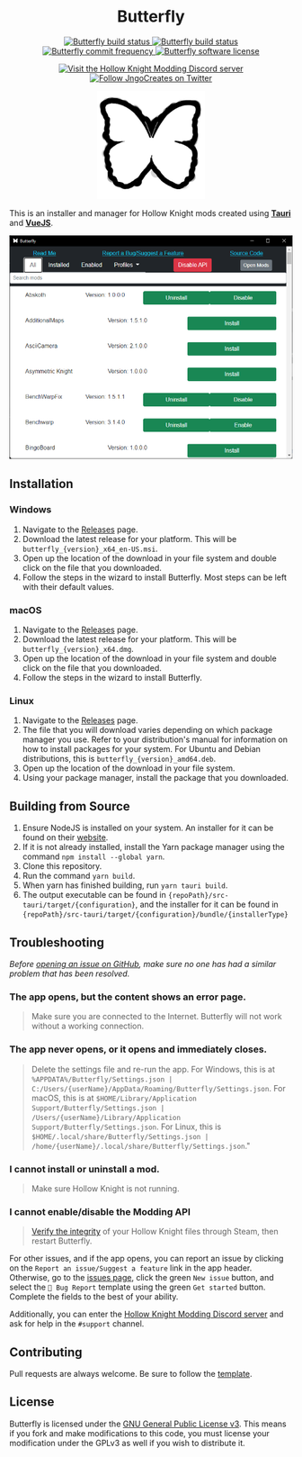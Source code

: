 <h1 align='center'><b>Butterfly</b></h1>
<p align='center'>
    <a href="https://github.com/jngo102/Butterfly/actions/workflows/main.yml">
        <img src="https://img.shields.io/github/workflow/status/jngo102/Butterfly/Publish" 
             alt="Butterfly build status">
    </a>
    <a href="https://github.com/jngo102/Butterfly">
        <img src="https://img.shields.io/github/downloads/jngo102/Butterfly/total" 
             alt="Butterfly build status">
    </a>
    <a href="https://github.com/jngo102/Butterfly/commits">
        <img src="https://img.shields.io/github/commit-activity/m/jngo102/Butterfly"
             alt="Butterfly commit frequency">
    </a>
    <a href="https://github.com/jngo102/Butterfly/blob/main/LICENSE.md">
        <img src="https://img.shields.io/github/license/jngo102/Butterfly"
             alt="Butterfly software license">
    </a>
</p>
<p align='center'>
    <a href="https://discord.gg/VDsg3HmWuB">
        <img src="https://img.shields.io/discord/879125729936298015?logo=discord"
            alt="Visit the Hollow Knight Modding Discord server">
    </a>
    <a href="https://twitter.com/intent/follow?screen_name=JngoCreates">
        <img src="https://img.shields.io/twitter/follow/JngoCreates?style=social&logo=twitter"
             alt="Follow JngoCreates on Twitter">
    </a>

<p align='center'>
    <img src='./src-tauri/icons/icon.png' 
         alt='Butterfly logo' 
         width='192'
         height='192'/>
</p>

This is an installer and manager for Hollow Knight mods created using [**Tauri**](https://github.com/tauri-apps/tauri/) and [**VueJS**](https://github.com/vuejs/core/).

![Butterfly screenshot](/images/window.png)

## **Installation**
### Windows
1. Navigate to the [Releases](https://github.com/jngo102/Butterfly/releases) page.
2. Download the latest release for your platform. This will be `butterfly_{version}_x64_en-US.msi`.
3. Open up the location of the download in your file system and double click on the file that you downloaded.
4. Follow the steps in the wizard to install Butterfly. Most steps can be left with their default values.

### macOS
1. Navigate to the [Releases](https://github.com/jngo102/Butterfly/releases) page.
2. Download the latest release for your platform. This will be `butterfly_{version}_x64.dmg`.
3. Open up the location of the download in your file system and double click on the file that you downloaded.
4. Follow the steps in the wizard to install Butterfly.

### Linux
1. Navigate to the [Releases](https://github.com/jngo102/Butterfly/releases) page.
2. The file that you will download varies depending on which package manager you use. Refer to your distribution's manual for information on how to install packages for your system. For Ubuntu and Debian distributions, this is `butterfly_{version}_amd64.deb`.
3. Open up the location of the download in your file system.
4. Using your package manager, install the package that you downloaded.

## **Building from Source**
1. Ensure NodeJS is installed on your system. An installer for it can be found on their [website](https://nodejs.org/en/download/).
2. If it is not already installed, install the Yarn package manager using the command `npm install --global yarn`.
3. Clone this repository.
4. Run the command `yarn build`.
5. When yarn has finished building, run `yarn tauri build`.
6. The output executable can be found in `{repoPath}/src-tauri/target/{configuration}`, and the installer for it can be found in `{repoPath}/src-tauri/target/{configuration}/bundle/{installerType}`

## **Troubleshooting**
*Before [opening an issue on GitHub](https://github.com/jngo102/Butterfly/issues), make sure no one has had a similar problem that has been resolved.*

### The app opens, but the content shows an error page.
>Make sure you are connected to the Internet. Butterfly will not work without a working connection.

### The app never opens, or it opens and immediately closes.
>Delete the settings file and re-run the app. For Windows, this is at `%APPDATA%/Butterfly/Settings.json | C:/Users/{userName}/AppData/Roaming/Butterfly/Settings.json`. For macOS, this is at `$HOME/Library/Application Support/Butterfly/Settings.json | /Users/{userName}/Library/Application Support/Butterfly/Settings.json`. For Linux, this is `$HOME/.local/share/Butterfly/Settings.json | /home/{userName}/.local/share/Butterfly/Settings.json`."

### I cannot install or uninstall a mod.
>Make sure Hollow Knight is not running.

### I cannot enable/disable the Modding API
>[Verify the integrity](https://help.steampowered.com/en/faqs/view/0C48-FCBD-DA71-93EB) of your Hollow Knight files through Steam, then restart Butterfly.

For other issues, and if the app opens, you can report an issue by clicking on the `Report an issue/Suggest a feature` link in the app header. Otherwise, go to the [issues page](https://github.com/jngo102/Butterfly/issues?q=is%3Aissue), click the green `New issue` button, and select the `🦋 Bug Report` template using the green `Get started` button. Complete the fields to the best of your ability.

Additionally, you can enter the [Hollow Knight Modding Discord server](https://discord.gg/VDsg3HmWuB) and ask for help in the `#support` channel.

## **Contributing**
Pull requests are always welcome. Be sure to follow the [template](https://github.com/jngo102/Butterfly/blob/main/.github/PULL_REQUEST_TEMPLATE/pull_request.md).

## **License**
Butterfly is licensed under the [GNU General Public License v3](https://www.gnu.org/licenses/gpl-3.0.en.html). This means if you fork and make modifications to this code, you must license your modification under the GPLv3 as well if you wish to distribute it.